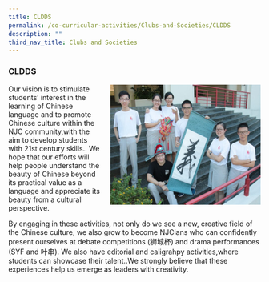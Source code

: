 ```yaml
---
title: CLDDS
permalink: /co-curricular-activities/Clubs-and-Societies/CLDDS
description: ""
third_nav_title: Clubs and Societies
---
```

### CLDDS

<img src="/images/CLDDS1.png" style="width:300px;height:240px;margin-left:15px;" align = "right"> Our vision is to stimulate students’ interest in the learning of Chinese language and to promote Chinese culture within the NJC community,with the aim to develop students with 21st century skills.. We hope that our efforts will help people understand the beauty of Chinese beyond its practical value as a language and appreciate its beauty from a cultural perspective.

By engaging in these activities, not only do we see a new, creative field of the Chinese culture, we also grow to become NJCians who can confidently present ourselves at debate competitions (狮城杯) and drama performances (SYF and 叶串). We also have editorial and caligrahpy activities,where students can showcase their talent..We strongly believe that these experiences help us emerge as leaders with creativity.